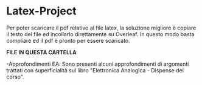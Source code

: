 # Latex-Project
Per poter scaricare il pdf relativo al file latex, la soluzione migliore è copiare il testo del file ed incollarlo direttamente su Overleaf.
In questo modo basta compliare ed il pdf è pronto per essere scaricato.

**FILE IN QUESTA CARTELLA**

-Approfondimenti EA: Sono presenti alcuni approfondimenti di argomenti trattati con superficialità sul libro "Elettronica Analogica - Dispense del corso".

